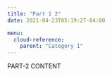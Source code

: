 ```yaml
---
title: "Part 1 2"
date: 2021-04-23T05:19:27-04:00

menu:
  cloud-reference:
    parent: "Category 1"
---
```


PART-2 CONTENT
